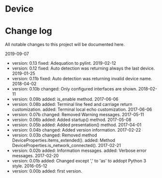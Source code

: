 # Device

# Change log
All notable changes to this project will be documented here.

  2019-09-07
  - version: 0.13
    fixed: Adequation to pylint.
  2019-02-12
  - version: 0.12
    fixed: Auto detection was returning always the last device.
  2019-01-25
  - version: 0.11b
    fixed: Auto detection was returning invalid device name.
  2018-04-02
  - version: 0.10b
    changed: Only configured interfaces are shown.
  2018-02-11
  - version: 0.09b
    added: is_enable method.
  2017-06-06
  - version: 0.08b
    added: Terminal line feed and carriage return customization.
    added: Terminal local echo customization.
  2017-06-06
  - version: 0.07b
    changed: Removed Warning messages.
  2017-05-11
  - version: 0.06b
    added: Added startup() method.
  2017-05-08
  - version: 0.05b
    added: Added presentation() method.
  2017-04-01
  - version: 0.04b
    changed: Added version information.
  2017-02-22
  - version: 0.03b
    changed: Removed method DeviceProperties.items_extended().
    added: Method DeviceProperties.is_network_connected().
  2017-02-21
  - version: 0.02b
    added: Information messages.
    added: Verbose error messages.
  2017-02-20
  - version: 0.01b
    added: Changed except ',' to 'as' to addopt Python 3 style.
  2016-05-12
  - version: 0.00b
    added: first version.
